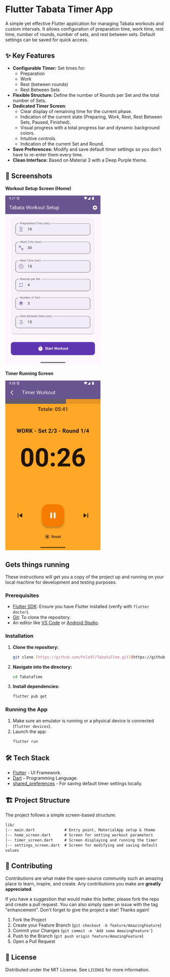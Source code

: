 # Flutter Tabata Timer App

A simple yet effective Flutter application for managing Tabata workouts and custom intervals. It allows configuration of preparation time, work time, rest time, number of rounds, number of sets, and rest between sets. Default settings can be saved for quick access.

## ✨ Key Features

* **Configurable Timer:** Set times for:
    * Preparation
    * Work
    * Rest (between rounds)
    * Rest Between Sets
* **Flexible Structure:** Define the number of Rounds per Set and the total number of Sets.
* **Dedicated Timer Screen**:
    * Clear display of remaining time for the current phase.
    * Indication of the current state (Preparing, Work, Rest, Rest Between Sets, Paused, Finished).
    * Visual progress with a total progress bar and dynamic background colors.
    * Intuitive controls.
    * Indication of the current Set and Round.
* **Save Preferences:** Modify and save default timer settings so you don't have to re-enter them every time.
* **Clean Interface:** Based on Material 3 with a Deep Purple theme.

## 📸 Screenshots 

**Workout Setup Screen (Home)**

<img src="assets/screenshot/home_screen.png" alt="Home Screen" width="300"/> 

**Timer Running Screen**

<img src="assets/screenshot/timer_screen.png" alt="Timer Screen" width="300"/>

## Gets things running

These instructions will get you a copy of the project up and running on your local machine for development and testing purposes.

### Prerequisites

* [Flutter SDK](https://flutter.dev/docs/get-started/install): Ensure you have Flutter installed (verify with `flutter doctor`).
* [Git](https://git-scm.com/): To clone the repository.
* An editor like [VS Code](https://code.visualstudio.com/) or [Android Studio](https://developer.android.com/studio).

### Installation

1.  **Clone the repository:**
    ```bash
    git clone [https://github.com/Pole97/TabataTime.git](https://github.com/Pole97/TabataTime.git)
    ```
2.  **Navigate into the directory:**
    ```bash
    cd TabataTime 
    ```
3.  **Install dependencies:**
    ```bash
    flutter pub get
    ```

### Running the App

1.  Make sure an emulator is running or a physical device is connected (`flutter devices`).
2.  Launch the app:
    ```bash
    flutter run
    ```

## 🛠️ Tech Stack

* [Flutter](https://flutter.dev/) - UI Framework.
* [Dart](https://dart.dev/) - Programming Language.
* [shared_preferences](https://pub.dev/packages/shared_preferences) - For saving default timer settings locally.

## 🏗️ Project Structure

The project follows a simple screen-based structure:
```
lib/
|-- main.dart             # Entry point, MaterialApp setup & theme
|-- home_screen.dart      # Screen for setting workout parameters
|-- timer_screen.dart     # Screen displaying and running the timer
|-- settings_screen.dart  # Screen for modifying and saving default values
```

## 🤝 Contributing

Contributions are what make the open-source community such an amazing place to learn, inspire, and create. Any contributions you make are **greatly appreciated**.

If you have a suggestion that would make this better, please fork the repo and create a pull request. You can also simply open an issue with the tag "enhancement".
Don't forget to give the project a star! Thanks again!

1.  Fork the Project
2.  Create your Feature Branch (`git checkout -b feature/AmazingFeature`)
3.  Commit your Changes (`git commit -m 'Add some AmazingFeature'`)
4.  Push to the Branch (`git push origin feature/AmazingFeature`)
5.  Open a Pull Request

## 📄 License

Distributed under the MIT License. See `LICENSE` for more information.
